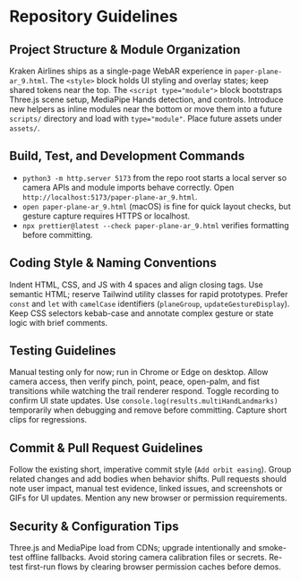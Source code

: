# Repository Guidelines

## Project Structure & Module Organization
Kraken Airlines ships as a single-page WebAR experience in `paper-plane-ar_9.html`. The `<style>` block holds UI styling and overlay states; keep shared tokens near the top. The `<script type="module">` block bootstraps Three.js scene setup, MediaPipe Hands detection, and controls. Introduce new helpers as inline modules near the bottom or move them into a future `scripts/` directory and load with `type="module"`. Place future assets under `assets/`.

## Build, Test, and Development Commands
- `python3 -m http.server 5173` from the repo root starts a local server so camera APIs and module imports behave correctly. Open `http://localhost:5173/paper-plane-ar_9.html`.
- `open paper-plane-ar_9.html` (macOS) is fine for quick layout checks, but gesture capture requires HTTPS or localhost.
- `npx prettier@latest --check paper-plane-ar_9.html` verifies formatting before committing.

## Coding Style & Naming Conventions
Indent HTML, CSS, and JS with 4 spaces and align closing tags. Use semantic HTML; reserve Tailwind utility classes for rapid prototypes. Prefer `const` and `let` with `camelCase` identifiers (`planeGroup`, `updateGestureDisplay`). Keep CSS selectors kebab-case and annotate complex gesture or state logic with brief comments.

## Testing Guidelines
Manual testing only for now; run in Chrome or Edge on desktop. Allow camera access, then verify pinch, point, peace, open-palm, and fist transitions while watching the trail renderer respond. Toggle recording to confirm UI state updates. Use `console.log(results.multiHandLandmarks)` temporarily when debugging and remove before committing. Capture short clips for regressions.

## Commit & Pull Request Guidelines
Follow the existing short, imperative commit style (`Add orbit easing`). Group related changes and add bodies when behavior shifts. Pull requests should note user impact, manual test evidence, linked issues, and screenshots or GIFs for UI updates. Mention any new browser or permission requirements.

## Security & Configuration Tips
Three.js and MediaPipe load from CDNs; upgrade intentionally and smoke-test offline fallbacks. Avoid storing camera calibration files or secrets. Re-test first-run flows by clearing browser permission caches before demos.
